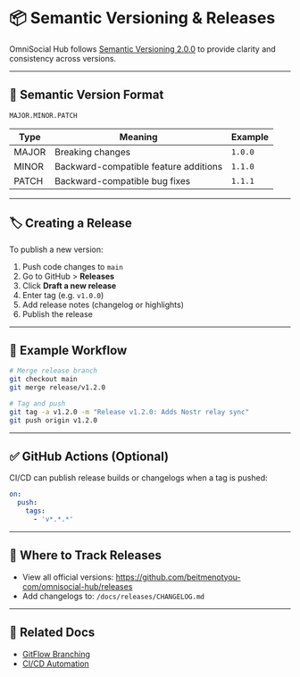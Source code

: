 # 📦 Semantic Versioning & Releases

OmniSocial Hub follows [Semantic Versioning 2.0.0](https://semver.org/) to provide clarity and consistency across versions.

---

## 🔢 Semantic Version Format

```
MAJOR.MINOR.PATCH
```

| Type   | Meaning                                | Example     |
|--------|----------------------------------------|-------------|
| MAJOR  | Breaking changes                       | `1.0.0`     |
| MINOR  | Backward-compatible feature additions  | `1.1.0`     |
| PATCH  | Backward-compatible bug fixes          | `1.1.1`     |

---

## 🏷️ Creating a Release

To publish a new version:

1. Push code changes to `main`
2. Go to GitHub > **Releases**
3. Click **Draft a new release**
4. Enter tag (e.g. `v1.0.0`)
5. Add release notes (changelog or highlights)
6. Publish the release

---

## 🧪 Example Workflow

```bash
# Merge release branch
git checkout main
git merge release/v1.2.0

# Tag and push
git tag -a v1.2.0 -m "Release v1.2.0: Adds Nostr relay sync"
git push origin v1.2.0
```

---

## ✅ GitHub Actions (Optional)

CI/CD can publish release builds or changelogs when a tag is pushed:

```yaml
on:
  push:
    tags:
      - 'v*.*.*'
```

---

## 📁 Where to Track Releases

- View all official versions: https://github.com/beitmenotyou-com/omnisocial-hub/releases
- Add changelogs to: `/docs/releases/CHANGELOG.md`

---

## 🧩 Related Docs

- [GitFlow Branching](./GITFLOW_STRATEGY.md)
- [CI/CD Automation](../devops/CI-CD-DOCKER-ACTIONS.md)

